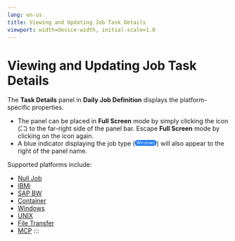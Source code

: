 ```yaml
---
lang: en-us
title: Viewing and Updating Job Task Details
viewport: width=device-width, initial-scale=1.0
---
```


# Viewing and Updating Job Task Details

The **Task Details** panel in **Daily Job Definition** displays the
platform-specific properties.

- The panel can be placed in **Full Screen** mode by simply clicking
  the icon (![Full Screen Panel Icon     ](../../../Resources/Images/SM/Full-Screen-Mode-Icon.png "Full Screen Panel Icon"))
  to the far-right side of the panel bar. Escape **Full Screen** mode
  by clicking on the icon again.
- A blue indicator displaying the job type (![Job Type     Indicator](../../../Resources/Images/SM/Daily-Job-Definition-Properties-Indicator2.png "Job Type Indicator"))
  will also appear to the right of the panel name.

Supported platforms include:

- [Null Job](Viewing-Null-Job-Details.md)
- [IBMi](Updating-IBMi-Job-Details)
- [SAP BW](Updating-SAP-BW-Job-Details)
- [Container](Viewing-Container-Job-Details.md)
- [Windows](Updating-Windows-Job-Details.md)
- [UNIX](Updating-UNIX-Job-Details.md)
- [File Transfer](Updating-File-Transfer-Job-Details.md)
- [MCP](Updating-mcp-Job-Details.md)
  :::
